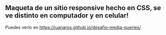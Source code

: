 ## Maqueta de un sitio responsive hecho en CSS, se ve distinto en computador y en celular!
Puedes verlo en https://juanaros.github.io/desafio-media-queries/
